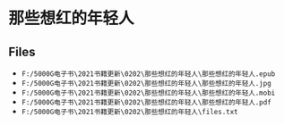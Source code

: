 # 那些想红的年轻人

## Files

- `F:/5000G电子书\2021书籍更新\0202\那些想红的年轻人\那些想红的年轻人.epub`
- `F:/5000G电子书\2021书籍更新\0202\那些想红的年轻人\那些想红的年轻人.jpg`
- `F:/5000G电子书\2021书籍更新\0202\那些想红的年轻人\那些想红的年轻人.mobi`
- `F:/5000G电子书\2021书籍更新\0202\那些想红的年轻人\那些想红的年轻人.pdf`
- `F:/5000G电子书\2021书籍更新\0202\那些想红的年轻人\files.txt`
